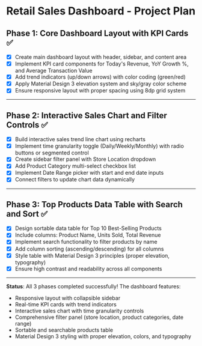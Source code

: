 # Retail Sales Dashboard - Project Plan

## Phase 1: Core Dashboard Layout with KPI Cards ✅
- [x] Create main dashboard layout with header, sidebar, and content area
- [x] Implement KPI card components for Today's Revenue, YoY Growth %, and Average Transaction Value
- [x] Add trend indicators (up/down arrows) with color coding (green/red)
- [x] Apply Material Design 3 elevation system and sky/gray color scheme
- [x] Ensure responsive layout with proper spacing using 8dp grid system

---

## Phase 2: Interactive Sales Chart and Filter Controls ✅
- [x] Build interactive sales trend line chart using recharts
- [x] Implement time granularity toggle (Daily/Weekly/Monthly) with radio buttons or segmented control
- [x] Create sidebar filter panel with Store Location dropdown
- [x] Add Product Category multi-select checkbox list
- [x] Implement Date Range picker with start and end date inputs
- [x] Connect filters to update chart data dynamically

---

## Phase 3: Top Products Data Table with Search and Sort ✅
- [x] Design sortable data table for Top 10 Best-Selling Products
- [x] Include columns: Product Name, Units Sold, Total Revenue
- [x] Implement search functionality to filter products by name
- [x] Add column sorting (ascending/descending) for all columns
- [x] Style table with Material Design 3 principles (proper elevation, typography)
- [x] Ensure high contrast and readability across all components

---

**Status**: All 3 phases completed successfully! The dashboard features:
- Responsive layout with collapsible sidebar
- Real-time KPI cards with trend indicators
- Interactive sales chart with time granularity controls
- Comprehensive filter panel (store location, product categories, date range)
- Sortable and searchable products table
- Material Design 3 styling with proper elevation, colors, and typography